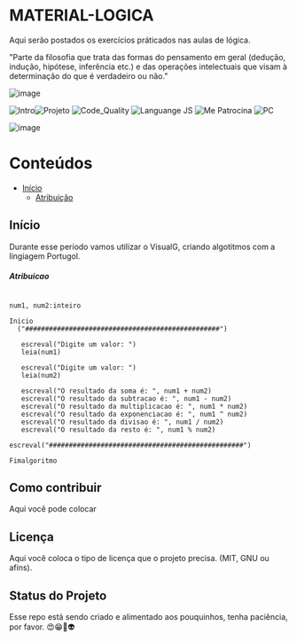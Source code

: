 # MATERIAL-LOGICA

Aqui serão postados os exercícios práticados nas aulas de lógica.

"Parte da filosofia que trata das formas do pensamento em geral (dedução, indução, hipótese, inferência etc.) e das operações intelectuais que visam à determinação do que é verdadeiro ou não."

<!-- AQUI VOCÊ PODE COLOCAR O LOGO, UMA IMAGEM QUE REPRESENTE O PROJETO OU O QUE MAIS QUISER -->
![image](https://user-images.githubusercontent.com/77402918/107370978-725f9b00-6ac2-11eb-833a-9da9bfc0683f.png)

![Intro](https://img.shields.io/badge/Version-0.0.1-F21B3F)![Projeto](https://img.shields.io/badge/Projeto-Lógica-08BDBD) ![Code_Quality](https://img.shields.io/badge/Code_Quality-Easy-3A5683) ![Languange JS](https://img.shields.io/badge/Language-Portugol-F7DF1E) ![Me Patrocina](https://img.shields.io/badge/Intel-Core_i5_10th-0071C5?style=flat-square&logo=intel&logoColor=white) ![PC](https://img.shields.io/badge/Windows-ACER_Aspire_3-0078D6?style=flat-square&logo=windows&logoColor=white)
<!-- APAGAR ESSA FOTO E COLOCAR UM SCREENSHOT DO PROJETO -->
![image](https://user-images.githubusercontent.com/77402918/107371316-eac65c00-6ac2-11eb-81f4-1cd1834e64d8.png)
<!-- APAGAR ESSA FOTO E COLOCAR UM SCREENSHOT DO PROJETO -->

# Conteúdos
- [Início](#instalação)
    - [Atribuição](#Atribuicao)

## Início 

Durante esse período vamos utilizar o VisualG, criando algotitmos com a lingiagem Portugol.

##### Atribuicao

```Algoritmo "00__Atribuicao"

num1, num2:inteiro

Inicio
  ("#################################################")

   escreval("Digite um valor: ")
   leia(num1)

   escreval("Digite um valor: ")
   leia(num2)

   escreval("O resultado da soma é: ", num1 + num2)
   escreval("O resultado da subtracao é: ", num1 - num2)
   escreval("O resultado da multiplicacao é: ", num1 * num2)
   escreval("O resultado da exponenciacao é: ", num1 ^ num2)
   escreval("O resultado da divisao é: ", num1 / num2)
   escreval("O resultado da resto é: ", num1 % num2)

escreval("#################################################")

Fimalgoritmo
```
## Como contribuir

Aqui você pode colocar

## Licença

Aqui você coloca o tipo de licença que o projeto precisa. (MIT, GNU ou afins).

## Status do Projeto

Esse repo está sendo criado e alimentado aos pouquinhos, tenha paciência, por favor. 😍😁💜👽